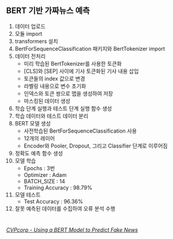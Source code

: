 ## BERT 기반 가짜뉴스 예측

1. 데이터 업로드
2. 모듈 import
3. transformers 설치
4. BertForSequenceClassification 패키지와 BertTokenizer import
5. 데이터 전처리
    - 미리 학습된 BertTokenizer를 사용한 토큰화
    - [CLS]와 [SEP] 사이에 기사 토큰화된 기사 내용 삽입
    - 토큰들의 index 값으로 변경
    - 라벨링 내용으로 변수 초기화
    - 인덱스와 토큰 쌍으로 맵을 생성하여 저장
    - 마스킹된 데이터 생성
6. 학습 단계 실행과 테스트 단계 실행 함수 생성
7. 학습 데이터와 테스트 데이터 분리
8. BERT 모델 생성
    - 사전학습된 BertForSequenceClassification 사용
    - 12개의 레이어
    - Encoder와 Pooler, Dropout, 그리고 Classifier 단계로 이루어짐
9. 정확도 예측 함수 생성
10. 모델 학습
    - Epochs : 3번
    - Optimizer : Adam
    - BATCH_SIZE : 14
    - Training Accuracy : 98.79%
11. 모델 테스트
    - Test Accuracy : 96.36%
12. 잘못 예측된 데이터를 수집하여 오류 분석 수행

#

###### [CVPcorp - Using a BERT Model to Predict Fake News](https://colab.research.google.com/drive/1FwbW5lhgTUl4VfSGIb2oMPeAATYrTJj1?usp=sharing)
